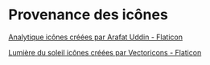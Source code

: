 # Provenance des icônes
[Analytique icônes créées par Arafat Uddin - Flaticon](https://www.flaticon.com/fr/icones-gratuites/analytique)

[Lumière du soleil icônes créées par Vectoricons - Flaticon](https://www.flaticon.com/fr/icones-gratuites/lumiere-du-soleil)